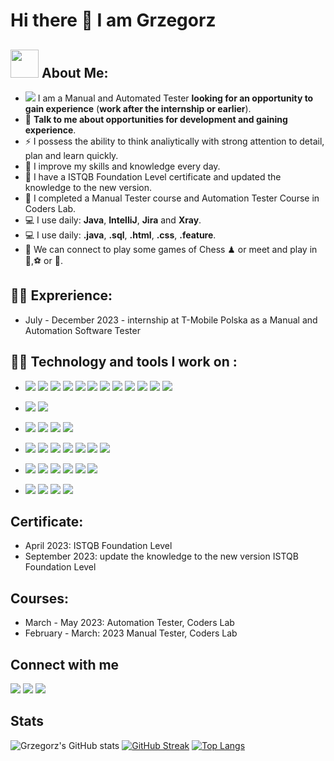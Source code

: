 # Hi there 👋 I am Grzegorz

## <img src="https://github.com/TheDudeThatCode/TheDudeThatCode/blob/master/Assets/Developer.gif" width="45" /> About Me:
- ![](https://user-images.githubusercontent.com/17746067/227568311-367d1abb-d4e8-4545-a2b6-5df510c49ad7.svg)
  I am a Manual and Automated Tester **looking for an opportunity to gain experience** (**work after the internship or earlier**).
- 💬 **Talk to me about opportunities for development and gaining experience**.
- ⚡ I possess the ability to think analiytically with strong attention to detail, plan and learn quickly.
- 📝 I improve my skills and knowledge every day.
- 📖 I have a ISTQB Foundation Level certificate and updated the knowledge to the new version.
- 📖 I completed a Manual Tester course and Automation Tester Course in Coders Lab.
- 💻 I use daily: **Java**, **IntelliJ**, **Jira** and **Xray**.
- 💻 I use daily: **.java**, **.sql**, **.html**, **.css**, **.feature**.
- 👯 We can connect to play some games of Chess ♟ or meet and play in 🏐,⚽ or 🏀.

## 🧑‍💻 Exprerience:
* July - December 2023 - internship at T-Mobile Polska as a Manual and Automation Software Tester

## 🧑‍💻 Technology and tools I work on :

* ![](https://img.shields.io/badge/-Java-0A1A5A?style=flat&logo=java)
![](https://img.shields.io/badge/-Selenium-0A1A5A?style=flat&logo=selenium)
![](https://img.shields.io/badge/-Selenide-0A1A5A?style=flat&logo=selenide)
![](https://img.shields.io/badge/-JUnit-0A1A5A?style=flat&logo=junit)
![](https://img.shields.io/badge/-TestNG-0A1A5A?style=flat&logo=testng)
![](https://img.shields.io/badge/-Cucumber-0A1A5A?style=flat&logo=cucumber)
![](https://img.shields.io/badge/-Gherkin-0A1A5A?style=flat&logo=gherkin)
![](https://img.shields.io/badge/-OOP-0A1A5A?style=flat&logo=oop)
![](https://img.shields.io/badge/-WebDriver-0A1A5A?style=flat&logo=webdriver)
![](https://img.shields.io/badge/-PageObjectPattern-0A1A5A?style=flat&logo=pageobjectpattern)
![](https://img.shields.io/badge/-PageFactory-0A1A5A?style=flat&logo=pagefactory)
![](https://img.shields.io/badge/-PageObjectModel-0A1A5A?style=flat&logo=pageobjectmodel)

* ![](https://img.shields.io/badge/-SQL-0A1A5A?style=flat&logo=sql)
![](https://img.shields.io/badge/-MySQL-0A1A5A?style=flat&logo=mysql)

* ![](https://img.shields.io/badge/-Jira-0A1A5A?style=flat&logo=jira)
  ![](https://img.shields.io/badge/-TestFlo-0A1A5A?style=flat&logo=testflo)
![](https://img.shields.io/badge/-Xray-0A1A5A?style=flat&logo=xray)
![](https://img.shields.io/badge/-TestLink-0A1A5A?style=flat&logo=testlink)

* ![](https://img.shields.io/badge/-JMeter-0A1A5A?style=flat&logo=jmeter)
![](https://img.shields.io/badge/-API-0A1A5A?style=flat&logo=api)
![](https://img.shields.io/badge/-REST-0A1A5A?style=flat&logo=rest)
![](https://img.shields.io/badge/-BDD-0A1A5A?style=flat&logo=BDD)
![](https://img.shields.io/badge/-Postman-0A1A5A?style=flat&logo=postman)
![](https://img.shields.io/badge/-SoapUI-0A1A5A?style=flat&logo=soapui)
![](https://img.shields.io/badge/-DevTools-0A1A5A?style=flat&logo=devtools)

* ![](https://img.shields.io/badge/-IntelliJ%20IDEA-0A1A5A?style=flat&logo=intellij-idea)
![](https://img.shields.io/badge/-Visual%20Studio%20Code-0A1A5A?style=flat&logo=visual-studio-code)
![](https://img.shields.io/badge/-Git-0A1A5A?style=flat&logo=git)
![](https://img.shields.io/badge/-GitHub-0A1A5A?style=flat&logo=github)
![](https://img.shields.io/badge/-HTML-0A1A5A?style=flat&logo=html)
![](https://img.shields.io/badge/-CSS-0A1A5A?style=flat&logo=css)

* ![](https://img.shields.io/badge/-Agile-0A1A5A?style=flat&logo=agile)
![](https://img.shields.io/badge/-Scrum-0A1A5A?style=flat&logo=scrum)
![](https://img.shields.io/badge/-UML-0A1A5A?style=flat&logo=uml)
![](https://img.shields.io/badge/-BPMN-0A1A5A?style=flat&logo=bpmn)

## Certificate:
* April 2023: ISTQB Foundation Level
* September 2023: update the knowledge to the new version ISTQB Foundation Level

## Courses:
* March - May 2023: Automation Tester, Coders Lab
* February - March: 2023 Manual Tester, Coders Lab

## Connect with me

[![](https://img.shields.io/badge/-grworek@gmail.com-c14438?style=for-the-badge-square&logo=Gmail&logoColor=white&link=mailto:grworek@gmail.com@gmail.com)](mailto:grworek@gmail.com)
[![](https://img.shields.io/badge/-LinkedIn-blue?style=the-badge-square&logo=Linkedin&logoColor=white&link=https://www.linkedin.com/in/grzegorz-worek/)](https://www.linkedin.com/in/grzegorz-worek/)
[![](https://img.shields.io/badge/-GitHub-181717?style=for-the-badge-square&logo=github&logoColor=white&link=https://github.com/grzesiek-worek)](https://github.com/grzesiek-worek)



## Stats
![Grzegorz's GitHub stats](https://github-readme-stats.vercel.app/api?username=grzesiek-worek&count_private=true&show_icons=true&theme=dark&PAT1)
[![GitHub Streak](https://streak-stats.demolab.com?user=grzesiek-worek&theme=dark&date_format=j%20M%5B%20Y%5D&mode=weekly&card_width=)](https://git.io/streak-stats)
[![Top Langs](https://github-readme-stats.vercel.app/api/top-langs/?username=grzesiek-worek&layout=compact&PAT1)](https://github.com/grzesiek-worek/github-readme-stats)
